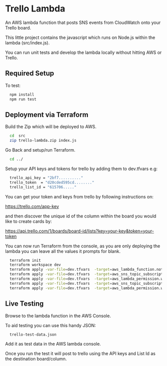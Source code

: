 # Trello Lambda
  
An AWS lambda function that posts SNS events from CloudWatch onto your Trello board.

This little project contains the javascript which runs on Node.js within the lambda (src/index.js).

You can run unit tests and develop the lambda locally without hitting AWS or Trello. 
## Required Setup

To test:

```sh
  npm install
  npm run test
```

## Deployment via Terraform

Build the Zip which will be deployed to AWS.

```sh
  cd  src
  zip trello-lambda.zip index.js 
```

Go Back and setup/run Terraform.

```sh
  cd ../
```

Setup your API keys and tokens for trello by adding them to dev.tfvars e.g:

```sh
  trello_api_key = "2bf7.........."
  trello_token  = "d20cded595cd........"
  trello_list_id = "615706....."
```

You can get your token and keys from trello by following instructions on:

  https://trello.com/app-key

and then discover the unique id of the column within the board you would like to create cards by:

  https://api.trello.com/1/boards/board-id/lists?key=your-key&token=your-token

You can now run Terraform from the console, as you are only deploying the lambda you can leave all the values it prompts for blank.

```sh
  terraform init
  terraform workspace dev
  terraform apply -var-file=dev.tfvars  -target=aws_lambda_function.notify_trello_lambda
  terraform apply -var-file=dev.tfvars  -target=aws_sns_topic_subscription.sns_technical_alerts_lambda_subscription
  terraform apply -var-file=dev.tfvars  -target=aws_lambda_permission.with_sns_technical_alerts
  terraform apply -var-file=dev.tfvars  -target=aws_sns_topic_subscription.sns_service_alerts_lambda_subscription
  terraform apply -var-file=dev.tfvars  -target=aws_lambda_permission.with_sns_service_alerts
```

## Live Testing

Browse to the lambda function in the AWS Console.

To aid testing you can use this handy JSON:

```sh
  trello-test-data.json 
```

Add it as test data in the AWS lambda console.

Once you run the test it will post to trello using the API keys and List Id as the destination board/column.
